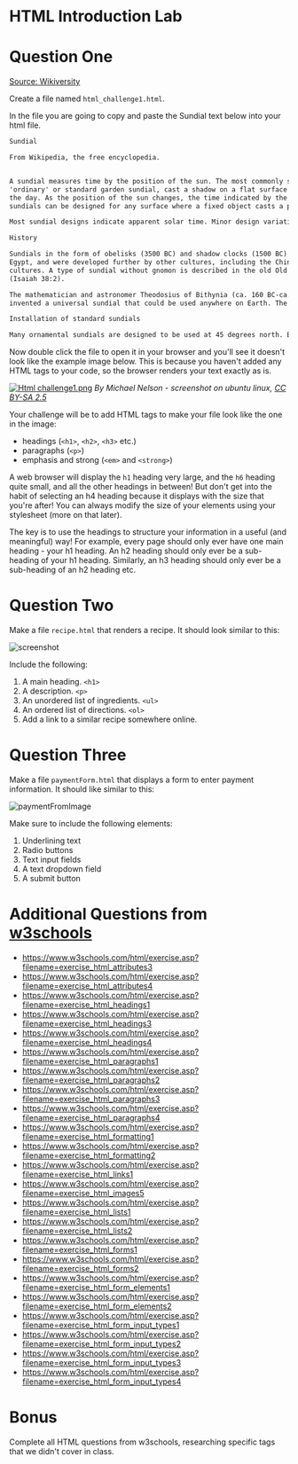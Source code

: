 # HTML Introduction Lab

# Question One

[Source: Wikiversity](https://en.wikiversity.org/wiki/Web_Design/HTML_Challenges)

Create a file named `html_challenge1.html`.

In the file you are going to copy and paste the Sundial text below into your html file.
```html
Sundial

From Wikipedia, the free encyclopedia.


A sundial measures time by the position of the sun. The most commonly seen designs, such as the
'ordinary' or standard garden sundial, cast a shadow on a flat surface marked with the hours of
the day. As the position of the sun changes, the time indicated by the shadow changes. However,
sundials can be designed for any surface where a fixed object casts a predictable shadow.

Most sundial designs indicate apparent solar time. Minor design variations can measure standard and daylight saving time, as well.

History

Sundials in the form of obelisks (3500 BC) and shadow clocks (1500 BC) are known from ancient
Egypt, and were developed further by other cultures, including the Chinese, Greek, and Roman
cultures. A type of sundial without gnomon is described in the old Old Testament
(Isaiah 38:2).

The mathematician and astronomer Theodosius of Bithynia (ca. 160 BC-ca. 100 BC) is said to have
invented a universal sundial that could be used anywhere on Earth. The French astronomer Oronce Fine constructed a sundial of ivory in 1524. The Italian astronomer Giovanni Padovani published a treatise on the sundial in 1570, in which he included instructions for the manufacture and laying out of mural (vertical) and horizontal sundials. Giuseppe Biancani's Construction instrumenti ad horologia solaria discusses how to make a perfect sundial, with accompanying illustrations.

Installation of standard sundials

Many ornamental sundials are designed to be used at 45 degrees north. By tilting such a sundial, it may be installed so that it will keep time. However, some mass-produced garden sundials are inaccurate because of poor design and cannot be corrected.
```

Now double click the file to open it in your browser and you'll see it doesn't look like the example image below. This is because you haven't added any HTML tags to your code, so the browser renders your text exactly as is.

[![Html challenge1.png](https://upload.wikimedia.org/wikiversity/en/3/3d/Html_challenge1.png)](https://en.wikiversity.org/wiki/File:Html_challenge1.png#/media/File:Html_challenge1.png)
*By Michael Nelson - screenshot on ubuntu linux, [CC BY-SA 2.5](http://creativecommons.org/licenses/by-sa/2.5 "Creative Commons Attribution 2.5")*

Your challenge will be to add HTML tags to make your file look like the one in the image:

* headings (`<h1>`, `<h2>`, `<h3>` etc.)
* paragraphs (`<p>`)
* emphasis and strong (`<em>` and `<strong>`)


A web browser will display the `h1` heading very large, and the `h6` heading quite small, and all the other headings in between! But don't get into the habit of selecting an h4 heading because it displays with the size that you're after! You can always modify the size of your elements using your stylesheet (more on that later).

The key is to use the headings to structure your information in a useful (and meaningful) way! For example, every page should only ever have one main heading - your h1 heading. An h2 heading should only ever be a sub-heading of your h1 heading. Similarly, an h3 heading should only ever be a sub-heading of an h2 heading etc.


# Question Two

Make a file `recipe.html` that renders a recipe. It should look similar to this:

![screenshot](https://github.com/joinpursuit/Pursuit-Core-Web-HTML-Introduction-Lab/blob/master/images/pbjImage.png)

Include the following:

1. A main heading. `<h1>`
2. A description. `<p>`
3. An unordered list of ingredients. `<ul>`
4. An ordered list of directions. `<ol>`
5. Add a link to a similar recipe somewhere online.


# Question Three

Make a file `paymentForm.html` that displays a form to enter payment information.  It should like similar to this:

![paymentFromImage](https://github.com/joinpursuit/Pursuit-Core-Web-HTML-Introduction-Lab/blob/master/images/paymentForm.png)

Make sure to include the following elements:

1. Underlining text
2. Radio buttons
3. Text input fields
4. A text dropdown field
5. A submit button

# Additional Questions from [w3schools](https://www.w3schools.com/html)

- https://www.w3schools.com/html/exercise.asp?filename=exercise_html_attributes3
- https://www.w3schools.com/html/exercise.asp?filename=exercise_html_attributes4
- https://www.w3schools.com/html/exercise.asp?filename=exercise_html_headings1
- https://www.w3schools.com/html/exercise.asp?filename=exercise_html_headings3
- https://www.w3schools.com/html/exercise.asp?filename=exercise_html_headings4
- https://www.w3schools.com/html/exercise.asp?filename=exercise_html_paragraphs1
- https://www.w3schools.com/html/exercise.asp?filename=exercise_html_paragraphs2
- https://www.w3schools.com/html/exercise.asp?filename=exercise_html_paragraphs3
- https://www.w3schools.com/html/exercise.asp?filename=exercise_html_paragraphs4
- https://www.w3schools.com/html/exercise.asp?filename=exercise_html_formatting1
- https://www.w3schools.com/html/exercise.asp?filename=exercise_html_formatting2
- https://www.w3schools.com/html/exercise.asp?filename=exercise_html_links1
- https://www.w3schools.com/html/exercise.asp?filename=exercise_html_images5
- https://www.w3schools.com/html/exercise.asp?filename=exercise_html_lists1
- https://www.w3schools.com/html/exercise.asp?filename=exercise_html_lists2
- https://www.w3schools.com/html/exercise.asp?filename=exercise_html_forms1
- https://www.w3schools.com/html/exercise.asp?filename=exercise_html_forms2
- https://www.w3schools.com/html/exercise.asp?filename=exercise_html_form_elements1
- https://www.w3schools.com/html/exercise.asp?filename=exercise_html_form_elements2
- https://www.w3schools.com/html/exercise.asp?filename=exercise_html_form_input_types1
- https://www.w3schools.com/html/exercise.asp?filename=exercise_html_form_input_types2
- https://www.w3schools.com/html/exercise.asp?filename=exercise_html_form_input_types3
- https://www.w3schools.com/html/exercise.asp?filename=exercise_html_form_input_types4

# Bonus

Complete all HTML questions from w3schools, researching specific tags that we didn't cover in class.
